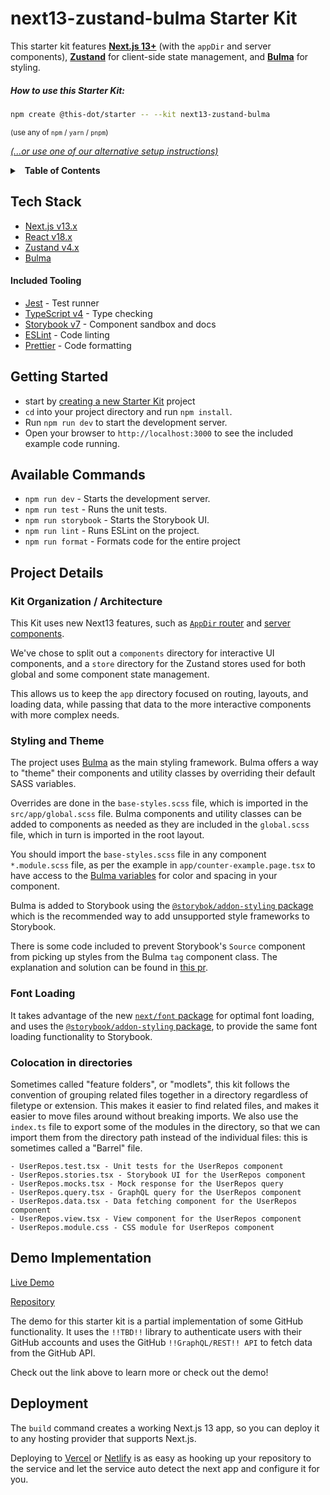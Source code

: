 # next13-zustand-bulma Starter Kit

This starter kit features [**Next.js 13+**](https://beta.nextjs.org/docs) (with the `appDir` and server components), [**Zustand**](https://zustand-demo.pmnd.rs/) for client-side state management, and [**Bulma**](https://bulma.io/) for styling.

##### How to use this Starter Kit:

```bash
npm create @this-dot/starter -- --kit next13-zustand-bulma
```

<sub>(use any of `npm` / `yarn` / `pnpm`)</sub>

_[(...or use one of our alternative setup instructions)](./SETUP.md)_

<details>
<summary>&nbsp;&nbsp;<b>Table of Contents</b></summary>

- [next13-zustand-bulma starter kit](#next13-zustand-bulma-starter-kit)
  - [Tech Stack](#tech-stack)
    - [Included Tooling](#included-tooling)
  - [Getting Started](#getting-started)
  - [Available Commands](#available-commands)
  - [Project Details](#project-details)
    - [Kit Organization / Architecture](#kit-organization--architecture)
    - [Styling and Theme](#styling-and-theme)
    - [Font Loading](#font-loading)
    - [Colocation in directories](#colocation-in-directories)
  - [Demo Implementation](#demo-implementation)
  - [Deployment](#deployment)

</details>

## Tech Stack

- [Next.js v13.x](https://nextjs.org)
- [React v18.x](https://reactjs.org)
- [Zustand v4.x](https://zustand-demo.pmnd.rs/)
- [Bulma](https://bulma.io/)

#### Included Tooling

- [Jest](https://jestjs.io/) - Test runner
- [TypeScript v4](https://www.typescriptlang.org/) - Type checking
- [Storybook v7](https://storybook.js.org/) - Component sandbox and docs
- [ESLint](https://eslint.org/) - Code linting
- [Prettier](https://prettier.io/) - Code formatting

## Getting Started

- start by [creating a new Starter Kit](./SETUP.md) project
- `cd` into your project directory and run `npm install`.
- Run `npm run dev` to start the development server.
- Open your browser to `http://localhost:3000` to see the included example code running.

## Available Commands

- `npm run dev` - Starts the development server.
- `npm run test` - Runs the unit tests.
- `npm run storybook` - Starts the Storybook UI.
- `npm run lint` - Runs ESLint on the project.
- `npm run format` - Formats code for the entire project

## Project Details

### Kit Organization / Architecture

This Kit uses new Next13 features, such as [`AppDir` router](https://beta.nextjs.org/docs/routing/fundamentals#the-app-directory) and [server components](https://beta.nextjs.org/docs/rendering/server-and-client-components).

We've chose to split out a `components` directory for interactive UI components, and a `store` directory for the Zustand stores used for both global and some component state management.

This allows us to keep the `app` directory focused on routing, layouts, and loading data, while passing that data to the more interactive components with more complex needs.

### Styling and Theme

The project uses [Bulma](https://bulma.io/) as the main styling framework. Bulma offers a way to "theme" their components and utility classes by overriding their default SASS variables.

Overrides are done in the `base-styles.scss` file, which is imported in the `src/app/global.scss` file. Bulma components and utility classes can be added to components as needed as they are included in the `global.scss` file, which in turn is imported in the root layout.

You should import the `base-styles.scss` file in any component `*.module.scss` file, as per the example in `app/counter-example.page.tsx` to have access to the [Bulma variables](https://bulma.io/documentation/customize/variables/) for color and spacing in your component.

Bulma is added to Storybook using the [`@storybok/addon-styling` package](https://storybook.js.org/addons/@storybook/addon-styling) which is the recommended way to add unsupported style frameworks to Storybook.

There is some code included to prevent Storybook's `Source` component from picking up styles from the Bulma `tag` component class. The explanation and solution can be found in [this pr](https://github.com/thisdot/starter.dev/pull/1186).

### Font Loading

It takes advantage of the new [`next/font` package](https://beta.nextjs.org/docs/optimizing/fonts) for optimal font loading, and uses the [`@storybook/addon-styling` package](https://storybook.js.org/addons/@storybook/addon-styling), to provide the same font loading functionality to Storybook.

### Colocation in directories

Sometimes called "feature folders", or "modlets", this kit follows the convention of grouping related files together in a directory regardless of filetype or extension. This makes it easier to find related files, and makes it easier to move files around without breaking imports. We also use the `index.ts` file to export some of the modules in the directory, so that we can import them from the directory path instead of the individual files: this is sometimes called a "Barrel" file.

```
- UserRepos.test.tsx - Unit tests for the UserRepos component
- UserRepos.stories.tsx - Storybook UI for the UserRepos component
- UserRepos.mocks.tsx - Mock response for the UserRepos query
- UserRepos.query.tsx - GraphQL query for the UserRepos component
- UserRepos.data.tsx - Data fetching component for the UserRepos component
- UserRepos.view.tsx - View component for the UserRepos component
- UserRepos.module.css - CSS module for UserRepos component
```

## Demo Implementation

[Live Demo](https://www.youtube.com/watch?v=dQw4w9WgXcQ)

[Repository](https://www.youtube.com/watch?v=dQw4w9WgXcQ)

The demo for this starter kit is a partial implementation of some GitHub functionality. It uses the `!!TBD!!` library to authenticate users with their GitHub accounts and uses the GitHub `!!GraphQL/REST!! API` to fetch data from the GitHub API.

Check out the link above to learn more or check out the demo!

## Deployment

The `build` command creates a working Next.js 13 app, so you can deploy it to any hosting provider that supports Next.js.

Deploying to [Vercel](https://vercel.com) or [Netlify](https://www.netlify.com) is as easy as hooking up your repository to the service and let the service auto detect the next app and configure it for you.
